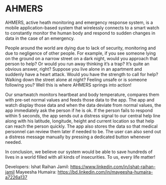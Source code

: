 # AHMERS

AHMERS, active heath monitoring and emergency response system, is a mobile application-based system that wirelessly connects to a smart watch to constantly monitor the human body and respond to sudden changes in data in the case of an emergency.

People around the world are dying due to lack of security, monitoring and due to negligence of other people. For example, if you see someone lying on the ground on a narrow street on a dark night, would you approach that person to help? Or would you run away thinking it’s a trap? It’s quite an obvious answer, right? Suppose you live alone in an apartment and suddenly have a heart attack. Would you have the strength to call for help? Walking down the street alone at night? Feeling unsafe or is someone following you? Well this is where AHMERS springs into action!

Our smartwatch monitors heartbeat and body temperature, compares them with pre-set normal values and feeds those data to the app. The app and watch display those data and when the data deviate from normal values, the app immediately ask the person if he is ok. If the person fails to respond within 5 seconds, the app sends out a distress signal to our central help line along with his latitude, longitude, height and current location so that help can reach the person quickly. The app also stores the data so that medical personnel can review them later if needed to be. The user can also send out a distress message manually by pressing a dedicated button whenever needed.

In conclusion, we believe our system would be able to save hundreds of lives in a world filled with all kinds of insecurities. To us, every life matter!


Developers:
Ishat Raihan Jamil: https://www.linkedin.com/in/ishat-raihan-jamil
Mayeesha Humaira: https://bd.linkedin.com/in/mayeesha-humaira-a7226a137
